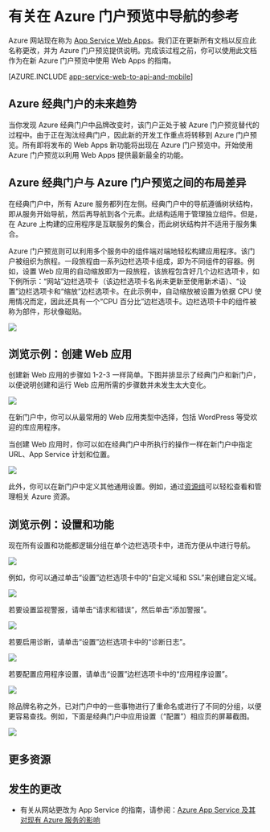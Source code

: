 <properties
	pageTitle="有关在 Azure 门户预览中导航的参考"
	description="了解在管理门户与 Azure 门户预览中使用 App Service Web 的不同用户体验"
	services="app-service"
	documentationCenter=""
	authors="jaime-espinosa"
	manager="wpickett"
	editor="jimbe"/>

<tags
	ms.service="app-service"
	ms.date="02/26/2016"
	wacn.date="09/26/2016"/>

# 有关在 Azure 门户预览中导航的参考

Azure 网站现在称为 [App Service Web Apps](/documentation/articles/app-service-changes-existing-services/)。我们正在更新所有文档以反应此名称更改，并为 Azure 门户预览提供说明。完成该过程之前，你可以使用此文档作为在新 Azure 门户预览中使用 Web Apps 的指南。

[AZURE.INCLUDE [app-service-web-to-api-and-mobile](../../includes/app-service-web-to-api-and-mobile.md)]
 
## Azure 经典门户的未来趋势

当你发现 Azure 经典门户中品牌改变时，该门户正处于被 Azure 门户预览替代的过程中。由于正在淘汰经典门户，因此新的开发工作重点将转移到 Azure 门户预览。所有即将发布的 Web Apps 新功能将出现在 Azure 门户预览中。开始使用 Azure 门户预览以利用 Web Apps 提供最新最全的功能。

## Azure 经典门户与 Azure 门户预览之间的布局差异

在经典门户中，所有 Azure 服务都列在左侧。经典门户中的导航遵循树状结构，即从服务开始导航，然后再导航到各个元素。此结构适用于管理独立组件。但是，在 Azure 上构建的应用程序是互联服务的集合，而此树状结构并不适用于服务集合。

Azure 门户预览则可以利用多个服务中的组件端对端地轻松构建应用程序。该门户被组织为旅程。一段旅程由一系列边栏选项卡组成，即为不同组件的容器。例如，设置 Web 应用的自动缩放即为一段旅程，该旅程包含好几个边栏选项卡，如下例所示：“网站”边栏选项卡（该边栏选项卡名尚未更新至使用新术语）、“设置”边栏选项卡和“缩放”边栏选项卡。在此示例中，自动缩放被设置为依据 CPU 使用情况而定，因此还具有一个“CPU 百分比”边栏选项卡。边栏选项卡中的组件被称为部件，形状像磁贴。

![](./media/app-service-web-app-azure-portal/AutoScaling.png)

## 浏览示例：创建 Web 应用

创建新 Web 应用的步骤如 1-2-3 一样简单。下图并排显示了经典门户和新门户，以便说明创建和运行 Web 应用所需的步骤数并未发生太大变化。

![](./media/app-service-web-app-azure-portal/CreateWebApp.png)

在新门户中，你可以从最常用的 Web 应用类型中选择，包括 WordPress 等受欢迎的库应用程序。

当创建 Web 应用时，你可以如在经典门户中所执行的操作一样在新门户中指定 URL、App Service 计划和位置。

![](./media/app-service-web-app-azure-portal/CreateWebAppSettings.png)

此外，你可以在新门户中定义其他通用设置。例如，通过[资源组](/documentation/articles/resource-group-overview/)可以轻松查看和管理相关 Azure 资源。

## 浏览示例：设置和功能

现在所有设置和功能都逻辑分组在单个边栏选项卡中，进而方便从中进行导航。

![](./media/app-service-web-app-azure-portal/WebAppSettings.png)

例如，你可以通过单击“设置”边栏选项卡中的“自定义域和 SSL”来创建自定义域。

![](./media/app-service-web-app-azure-portal/ConfigureWebApp.png)

若要设置监视警报，请单击“请求和错误”，然后单击“添加警报”。

![](./media/app-service-web-app-azure-portal/Monitoring.png)

若要启用诊断，请单击“设置”边栏选项卡中的“诊断日志”。

![](./media/app-service-web-app-azure-portal/Diagnostics.png)
 
若要配置应用程序设置，请单击“设置”边栏选项卡中的“应用程序设置”。

![](./media/app-service-web-app-azure-portal/AppSettingsPreview.png)

除品牌名称之外，已对门户中的一些事物进行了重命名或进行了不同的分组，以便更容易查找。例如，下面是经典门户中应用设置（“配置”）相应页的屏幕截图。

![](./media/app-service-web-app-azure-portal/AppSettings.png)

## 更多资源

[Azure Management Portal]: https://portal.azure.cn
[Azure 库]: /marketplace/

## 发生的更改
* 有关从网站更改为 App Service 的指南，请参阅：[Azure App Service 及其对现有 Azure 服务的影响](/documentation/articles/app-service-changes-existing-services/)
 

<!---HONumber=Mooncake_0328_2016-->